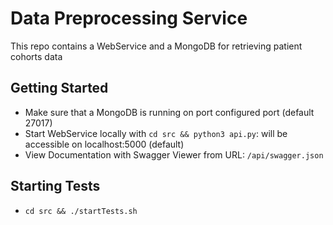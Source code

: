 # Data Preprocessing Service

This repo contains a WebService and a MongoDB for retrieving patient cohorts data

## Getting Started

* Make sure that a MongoDB is running on port configured port (default 27017)
* Start WebService locally with `cd src && python3 api.py`: will be accessible on localhost:5000 (default)
* View Documentation with Swagger Viewer from URL: `/api/swagger.json`

## Starting Tests

* `cd src && ./startTests.sh`
